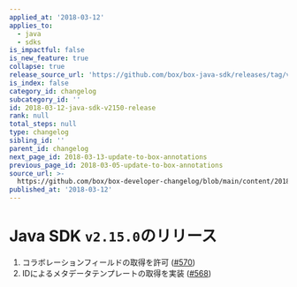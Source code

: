```yaml
---
applied_at: '2018-03-12'
applies_to:
  - java
  - sdks
is_impactful: false
is_new_feature: true
collapse: true
release_source_url: 'https://github.com/box/box-java-sdk/releases/tag/v2.15.0'
is_index: false
category_id: changelog
subcategory_id: ''
id: 2018-03-12-java-sdk-v2150-release
rank: null
total_steps: null
type: changelog
sibling_id: ''
parent_id: changelog
next_page_id: 2018-03-13-update-to-box-annotations
previous_page_id: 2018-03-05-update-to-box-annotations
source_url: >-
  https://github.com/box/box-developer-changelog/blob/main/content/2018/03-12-java-sdk-v2150-release.md
published_at: '2018-03-12'
---
```

# Java SDK `v2.15.0`のリリース

1. コラボレーションフィールドの取得を許可 ([#570](https://github.com/box/box-java-sdk/pull/570))
2. IDによるメタデータテンプレートの取得を実装 ([#568](https://github.com/box/box-java-sdk/pull/568))
